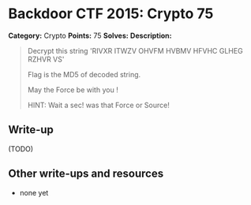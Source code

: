 # Backdoor CTF 2015: Crypto 75

**Category:** Crypto
**Points:** 75
**Solves:** 
**Description:** 

> Decrypt this string 'RIVXR ITWZV OHVFM HVBMV HFVHC GLHEG RZHVR VS'
> 
> Flag is the MD5 of decoded string.
> 
> May the Force be with you !
> 
> HINT: Wait a sec! was that Force or Source!

## Write-up

(TODO)

## Other write-ups and resources

* none yet